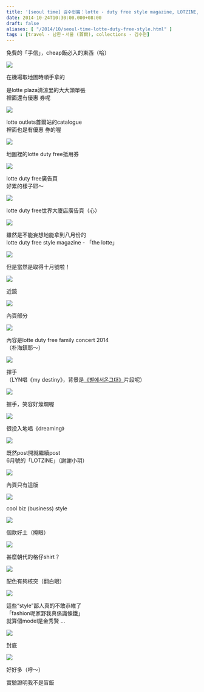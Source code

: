 ```yaml
---
title: '[seoul time] 김수현篇：lotte - duty free style magazine, LOTZINE, catalogue & maps'
date: 2014-10-24T10:30:00.000+08:00
draft: false
aliases: [ "/2014/10/seoul-time-lotte-duty-free-style.html" ]
tags : [travel - 남한・서울 (首爾), collections - 김수현]
---
```


免費的「手信」，cheap飯必入的東西（哈）  

[![](https://1.bp.blogspot.com/-7_TdCS8kadQ/XE13ALkCaUI/AAAAAAAAHRI/3jPSa4IGe8UOLyC4yuLSchKhj6nQJ6unQCLcBGAs/s640/14951960423_fdc4ffbe8f_z.jpg)](https://1.bp.blogspot.com/-7_TdCS8kadQ/XE13ALkCaUI/AAAAAAAAHRI/3jPSa4IGe8UOLyC4yuLSchKhj6nQJ6unQCLcBGAs/s1600/14951960423_fdc4ffbe8f_z.jpg)

在機場取地圖時順手拿的

是lotte plaza清涼里的大大頭單張  
裡面還有優惠 券呢  

[![](https://2.bp.blogspot.com/-D1Afs8jrhp8/XE13G6xhwVI/AAAAAAAAHRM/OWYVDFaH75w01Ls74bQSTHYGZSIQBXcyQCLcBGAs/s640/15572977002_5ab7fc5563_z.jpg)](https://2.bp.blogspot.com/-D1Afs8jrhp8/XE13G6xhwVI/AAAAAAAAHRM/OWYVDFaH75w01Ls74bQSTHYGZSIQBXcyQCLcBGAs/s1600/15572977002_5ab7fc5563_z.jpg)

lotte outlets首爾站的catalogue  
裡面也是有優惠 券的喔  

[![](https://4.bp.blogspot.com/-xQPSP7vGyHA/XE13MImlHUI/AAAAAAAAHRQ/8fSAheydU1s0KcnRv-BFmPorQJgIP4nvQCLcBGAs/s640/15388384960_7188bc3a92_z.jpg)](https://4.bp.blogspot.com/-xQPSP7vGyHA/XE13MImlHUI/AAAAAAAAHRQ/8fSAheydU1s0KcnRv-BFmPorQJgIP4nvQCLcBGAs/s1600/15388384960_7188bc3a92_z.jpg)

地圖裡的lotte duty free抵用券  

[![](https://1.bp.blogspot.com/-ZQXapK7Pp2Q/XE13RR5m_lI/AAAAAAAAHRY/6-VSTVrak-4qSjFoWGOrbwZxFlvTNHuAACLcBGAs/s640/15387998437_4b5eef1b05_z.jpg)](https://1.bp.blogspot.com/-ZQXapK7Pp2Q/XE13RR5m_lI/AAAAAAAAHRY/6-VSTVrak-4qSjFoWGOrbwZxFlvTNHuAACLcBGAs/s1600/15387998437_4b5eef1b05_z.jpg)

lotte duty free廣告頁  
好累的樣子耶～  

[![](https://2.bp.blogspot.com/-8DfPdsn7Iyc/XE13YcCUFDI/AAAAAAAAHRc/EdgJYaR5l-ETtoDGWNi00wKkirq5VOGJQCLcBGAs/s640/15550305336_6fc4142ec4_z.jpg)](https://2.bp.blogspot.com/-8DfPdsn7Iyc/XE13YcCUFDI/AAAAAAAAHRc/EdgJYaR5l-ETtoDGWNi00wKkirq5VOGJQCLcBGAs/s1600/15550305336_6fc4142ec4_z.jpg)

lotte duty free世界大廈店廣告頁（心）  

[![](https://3.bp.blogspot.com/-52KhR4WS8nM/XE13i4u9_AI/AAAAAAAAHRk/IgmBPDhBONI5owWEnY1A0FxcJ-kJr9djQCLcBGAs/s640/15387467139_ed0677380b_z.jpg)](https://3.bp.blogspot.com/-52KhR4WS8nM/XE13i4u9_AI/AAAAAAAAHRk/IgmBPDhBONI5owWEnY1A0FxcJ-kJr9djQCLcBGAs/s1600/15387467139_ed0677380b_z.jpg)

雖然是不能妄想地能拿到八月份的  
lotte duty free style magazine - 「the lotte」  

[![](https://2.bp.blogspot.com/-VW7tPTVzVK8/XE13oej-VTI/AAAAAAAAHRo/kt-h9C3N2sYoe6uEXjdj_L7CSwViBd3zACLcBGAs/s640/15396167618_77c8d3f544_z.jpg)](https://2.bp.blogspot.com/-VW7tPTVzVK8/XE13oej-VTI/AAAAAAAAHRo/kt-h9C3N2sYoe6uEXjdj_L7CSwViBd3zACLcBGAs/s1600/15396167618_77c8d3f544_z.jpg)

但是當然是取得十月號啦！  

[![](https://2.bp.blogspot.com/-EVNO44zWbT4/XE13vmgDSrI/AAAAAAAAHRw/2_wAoipGbvMuFba-07cxaEiLz8r2sU_WQCLcBGAs/s640/15396674100_8996752e9c_z.jpg)](https://2.bp.blogspot.com/-EVNO44zWbT4/XE13vmgDSrI/AAAAAAAAHRw/2_wAoipGbvMuFba-07cxaEiLz8r2sU_WQCLcBGAs/s1600/15396674100_8996752e9c_z.jpg)

近鏡  

[![](https://4.bp.blogspot.com/-9znGPKhUF1o/XE14En3GDsI/AAAAAAAAHR8/US4T1-f0xAkzQQ_hi69qIfoFZPiO3LDxwCLcBGAs/s640/15396673410_e9dabddd83_z.jpg)](https://4.bp.blogspot.com/-9znGPKhUF1o/XE14En3GDsI/AAAAAAAAHR8/US4T1-f0xAkzQQ_hi69qIfoFZPiO3LDxwCLcBGAs/s1600/15396673410_e9dabddd83_z.jpg)

內頁部分  

[![](https://1.bp.blogspot.com/-ascPyWQikno/XE14MJ6S8sI/AAAAAAAAHSA/NqfMYOYL_O8XkT_EbuPg3Pgr-96xOPfdwCLcBGAs/s640/15583131342_72eebc6c3d_z.jpg)](https://1.bp.blogspot.com/-ascPyWQikno/XE14MJ6S8sI/AAAAAAAAHSA/NqfMYOYL_O8XkT_EbuPg3Pgr-96xOPfdwCLcBGAs/s1600/15583131342_72eebc6c3d_z.jpg)

內容是lotte duty free family concert 2014  
（朴海鎮耶～）  

[![](https://1.bp.blogspot.com/-cEzXxG1Vono/XE14WCaezJI/AAAAAAAAHSI/fiwT6A6IWEoooiCOLo2Z9_7_pgMM-7bFgCLcBGAs/s640/15583131872_34743f5199_z.jpg)](https://1.bp.blogspot.com/-cEzXxG1Vono/XE14WCaezJI/AAAAAAAAHSI/fiwT6A6IWEoooiCOLo2Z9_7_pgMM-7bFgCLcBGAs/s1600/15583131872_34743f5199_z.jpg)

揮手  
（LYN唱《my destiny》，背景是[《별에서온그대》](http://www.hidie.net/2014/01/sbs-love-from-star.html)片段呢）  

[![](https://2.bp.blogspot.com/-MgQ061MgC44/XE14fNY0mbI/AAAAAAAAHSQ/sN9Og0ggJ3cLK07L3fZ76ZZSL1GJlhp8wCLcBGAs/s640/15395673379_a0434526e8_z.jpg)](https://2.bp.blogspot.com/-MgQ061MgC44/XE14fNY0mbI/AAAAAAAAHSQ/sN9Og0ggJ3cLK07L3fZ76ZZSL1GJlhp8wCLcBGAs/s1600/15395673379_a0434526e8_z.jpg)

握手，笑容好燦爛喔  

[![](https://4.bp.blogspot.com/-zMrbAZHrwsE/XE14lQAWjII/AAAAAAAAHSU/5MgqmT5r7o4rXOJY6g1R_PHq-XrS1iFggCLcBGAs/s640/15558607526_9095c412f7_z.jpg)](https://4.bp.blogspot.com/-zMrbAZHrwsE/XE14lQAWjII/AAAAAAAAHSU/5MgqmT5r7o4rXOJY6g1R_PHq-XrS1iFggCLcBGAs/s1600/15558607526_9095c412f7_z.jpg)

很投入地唱《dreaming》  

[![](https://1.bp.blogspot.com/-ieJAg-z21vU/XE14rOKPYJI/AAAAAAAAHSc/5LqezrTpXs0cBHwFySNGbFWU5KhG-hdSACLcBGAs/s640/15582371365_068e27bc97_z.jpg)](https://1.bp.blogspot.com/-ieJAg-z21vU/XE14rOKPYJI/AAAAAAAAHSc/5LqezrTpXs0cBHwFySNGbFWU5KhG-hdSACLcBGAs/s1600/15582371365_068e27bc97_z.jpg)

既然post開就繼續post  
6月號的「LOTZINE」（謝謝小玥）  

[![](https://4.bp.blogspot.com/--piTd6mlaxI/XE14yUFKweI/AAAAAAAAHSk/Z1gG37OYehsre1f1OG17HvjOPYXw2BdLACLcBGAs/s640/15395767999_b283ce444b_z.jpg)](https://4.bp.blogspot.com/--piTd6mlaxI/XE14yUFKweI/AAAAAAAAHSk/Z1gG37OYehsre1f1OG17HvjOPYXw2BdLACLcBGAs/s1600/15395767999_b283ce444b_z.jpg)

內頁只有這版  

[![](https://2.bp.blogspot.com/-O09WBpBTLrM/XE14-aVGKOI/AAAAAAAAHSs/9MQLl0Z8qxopR95SYmkLSBAg2AT2kjV8ACLcBGAs/s640/14962228053_1e2750ab22_b.jpg)](https://2.bp.blogspot.com/-O09WBpBTLrM/XE14-aVGKOI/AAAAAAAAHSs/9MQLl0Z8qxopR95SYmkLSBAg2AT2kjV8ACLcBGAs/s1600/14962228053_1e2750ab22_b.jpg)

cool biz (business) style  

[![](https://4.bp.blogspot.com/-mqQJB5ODiKs/XE15Ey8pUZI/AAAAAAAAHSw/QQTz2rOMOA4Eta9yuuzu6T3D97CFseX8QCLcBGAs/s640/14961656844_fb5cb69ff0_z.jpg)](https://4.bp.blogspot.com/-mqQJB5ODiKs/XE15Ey8pUZI/AAAAAAAAHSw/QQTz2rOMOA4Eta9yuuzu6T3D97CFseX8QCLcBGAs/s1600/14961656844_fb5cb69ff0_z.jpg)

個款好土（掩眼）  

[![](https://4.bp.blogspot.com/-R6Vc-857AB4/XE15Kr7Gg8I/AAAAAAAAHS0/0iMW9_VHzbkyWSt8YhcYwTRdJ3Gj6FkvgCLcBGAs/s640/14961658114_9d9a53e4de_z.jpg)](https://4.bp.blogspot.com/-R6Vc-857AB4/XE15Kr7Gg8I/AAAAAAAAHS0/0iMW9_VHzbkyWSt8YhcYwTRdJ3Gj6FkvgCLcBGAs/s1600/14961658114_9d9a53e4de_z.jpg)

甚麼朝代的格仔shirt？  

[![](https://3.bp.blogspot.com/-R0WYiY0namU/XE15SP8YBEI/AAAAAAAAHS8/z1RQEprRv0YqxYQFJwiuPhyMhLqghUHLACLcBGAs/s640/15583225472_9ea49ba724_z.jpg)](https://3.bp.blogspot.com/-R0WYiY0namU/XE15SP8YBEI/AAAAAAAAHS8/z1RQEprRv0YqxYQFJwiuPhyMhLqghUHLACLcBGAs/s1600/15583225472_9ea49ba724_z.jpg)

配色有夠核突（翻白眼）  

[![](https://4.bp.blogspot.com/-K6fGpLPAbTE/XE15aahBkpI/AAAAAAAAHTI/OxlYrc-rCCgFFa9zWJqvexdxLR4Ry8PlACLcBGAs/s640/15582369765_5610d15f18_z.jpg)](https://4.bp.blogspot.com/-K6fGpLPAbTE/XE15aahBkpI/AAAAAAAAHTI/OxlYrc-rCCgFFa9zWJqvexdxLR4Ry8PlACLcBGAs/s1600/15582369765_5610d15f18_z.jpg)

這些“style”鄙人真的不敢恭維了  
「fashion呢家野我真係識條鐵」  
就算個model是金秀賢 ...  

[![](https://4.bp.blogspot.com/-HrBsDFZisds/XE15zUwqeTI/AAAAAAAAHTU/x9-PK9M7AIEAqgqAsUHm8slN_VaEJ2uZQCLcBGAs/s640/14961655384_9cd3eeebf6_z.jpg)](https://4.bp.blogspot.com/-HrBsDFZisds/XE15zUwqeTI/AAAAAAAAHTU/x9-PK9M7AIEAqgqAsUHm8slN_VaEJ2uZQCLcBGAs/s1600/14961655384_9cd3eeebf6_z.jpg)

封底  

[![](https://1.bp.blogspot.com/-N68EDBK79fg/XE156A8cgDI/AAAAAAAAHTY/M9s-TfdvxQI3P6imaWhu--WSaZ4gZfuagCLcBGAs/s640/15579725251_0e14ed7bf0_z.jpg)](https://1.bp.blogspot.com/-N68EDBK79fg/XE156A8cgDI/AAAAAAAAHTY/M9s-TfdvxQI3P6imaWhu--WSaZ4gZfuagCLcBGAs/s1600/15579725251_0e14ed7bf0_z.jpg)

好好多（呼～）  
  
實驗證明我不是盲飯